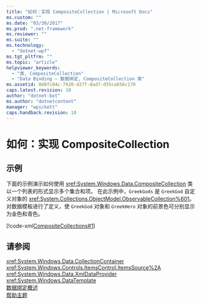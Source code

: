 ```yaml
---
title: "如何：实现 CompositeCollection | Microsoft Docs"
ms.custom: ""
ms.date: "03/30/2017"
ms.prod: ".net-framework"
ms.reviewer: ""
ms.suite: ""
ms.technology: 
  - "dotnet-wpf"
ms.tgt_pltfrm: ""
ms.topic: "article"
helpviewer_keywords: 
  - "类, CompositeCollection"
  - "Data Binding — 数据绑定, CompositeCollection 类"
ms.assetid: 0d8fc84c-7920-427f-8ad7-d55ca656c170
caps.latest.revision: 10
author: "dotnet-bot"
ms.author: "dotnetcontent"
manager: "wpickett"
caps.handback.revision: 10
---
```

# 如何：实现 CompositeCollection
## 示例  
 下面的示例演示如何使用 <xref:System.Windows.Data.CompositeCollection> 类以一个列表的形式显示多个集合和项。  在此示例中，`GreekGods` 是 `GreekGod` 自定义对象的 <xref:System.Collections.ObjectModel.ObservableCollection%601>。  对数据模板进行了定义，使 `GreekGod` 对象和 `GreekHero` 对象的前景色可分别显示为金色和青色。  
  
 [!code-xml[CompositeCollections#1](../../../../samples/snippets/csharp/VS_Snippets_Wpf/CompositeCollections/CS/Window1.xaml#1)]  
  
## 请参阅  
 <xref:System.Windows.Data.CollectionContainer>   
 <xref:System.Windows.Controls.ItemsControl.ItemsSource%2A>   
 <xref:System.Windows.Data.XmlDataProvider>   
 <xref:System.Windows.DataTemplate>   
 [数据绑定概述](../../../../docs/framework/wpf/data/data-binding-overview.md)   
 [帮助主题](../../../../docs/framework/wpf/data/data-binding-how-to-topics.md)